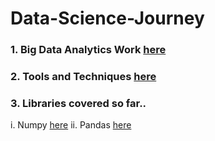 # Data-Science-Journey

### 1. Big Data Analytics Work [here](https://github.com/Muhammad-Usama-07/Data-Science-Journey/tree/main/Big_Data_analytics)

### 2. Tools and Techniques [here](https://github.com/Muhammad-Usama-07/Data-Science-Journey/tree/main/Tools_%26_Techniques_for_DataScientist)

### 3. Libraries covered so far..
i. Numpy [here](https://github.com/Muhammad-Usama-07/Data-Science-Journey/tree/main/NumericalPython)
ii. Pandas [here](https://github.com/Muhammad-Usama-07/Data-Science-Journey/tree/main/Pandas)

